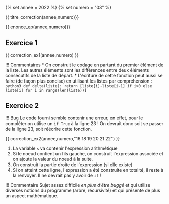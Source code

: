 {% set annee = 2022 %}
{% set numero = "03" %}

{{ titre_correction(annee,numero)}} 

{{ enonce_ep(annee,numero)}}


## Exercice 1

{{ correction_ex1(annee,numero) }}

!!! Commentaires
    * On construit le codage en partant du premier élément de la liste. Les autres éléments sont les différences entre deux éléments consécutifs de la liste de départ.
    * L'écriture de cette fonction peut aussi se faire (de façon plus concise) en utilisant les listes par compréhension :
    ```python3
        def delta(liste):
            return [liste[i]-liste[i-1] if i>0 else liste[i] for i in range(len(liste))]
    ```


## Exercice 2

!!! Bug
    Le code fourni semble contenir une erreur, en effet, pour le compléter on utilise un `if True` à la ligne 23 !
    On devrait donc soit se passer de la ligne 23, soit réécrire cette fonction.

{{ correction_ex2(annee,numero,"16 18 19 20 21 22") }}

1. La variable `s` va contenir l'expression arithmétique
2. Si le noeud contient un fils gauche, on construit l'expression associée et on ajoute la valeur du noeud à la suite.
3. On construit la partie droite de l'expression (si elle existe)
4. Si on atteint cette ligne, l'expression a été construite en totalité, il reste à la renvoyer. Il ne devrait pas y avoir de `if` ! 

!!! Commentaire
        Sujet assez difficile *en plus d'être buggé* et qui utilise diverses notions du programme (arbre, récursivité) et qui présente de plus un aspect mathématique.
